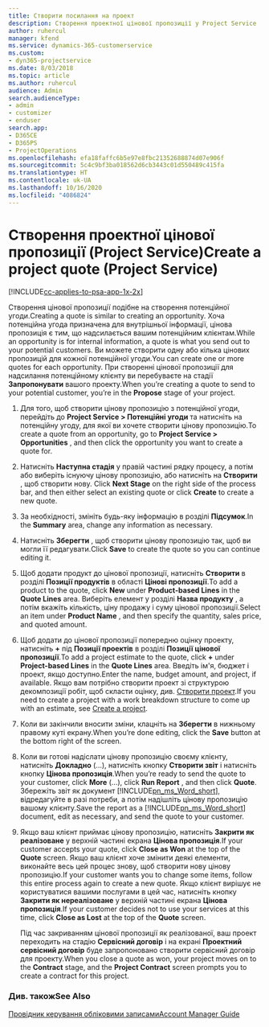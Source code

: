 ```yaml
---
title: Створити посилання на проект
description: Створення проектної цінової пропозиції у Project Service
author: ruhercul
manager: kfend
ms.service: dynamics-365-customerservice
ms.custom:
- dyn365-projectservice
ms.date: 8/03/2018
ms.topic: article
ms.author: ruhercul
audience: Admin
search.audienceType:
- admin
- customizer
- enduser
search.app:
- D365CE
- D365PS
- ProjectOperations
ms.openlocfilehash: efa18faffc6b5e97e8fbc21352688874d07e906f
ms.sourcegitcommit: 5c4c9bf3ba018562d6cb3443c01d550489c415fa
ms.translationtype: HT
ms.contentlocale: uk-UA
ms.lasthandoff: 10/16/2020
ms.locfileid: "4086824"
---
```

# <a name="create-a-project-quote-project-service"></a><span data-ttu-id="f27ad-103">Створення проектної цінової пропозиції (Project Service)</span><span class="sxs-lookup"><span data-stu-id="f27ad-103">Create a project quote (Project Service)</span></span>

[!INCLUDE[cc-applies-to-psa-app-1x-2x](../includes/cc-applies-to-psa-app-1x-2x.md)]

<span data-ttu-id="f27ad-104">Створення цінової пропозиції подібне на створення потенційної угоди.</span><span class="sxs-lookup"><span data-stu-id="f27ad-104">Creating a quote is similar to creating an opportunity.</span></span> <span data-ttu-id="f27ad-105">Хоча потенційна угода призначена для внутрішньої інформації, цінова пропозиція є тим, що надсилається вашим потенційним клієнтам.</span><span class="sxs-lookup"><span data-stu-id="f27ad-105">While an opportunity is for internal information, a quote is what you send out to your potential customers.</span></span> <span data-ttu-id="f27ad-106">Ви можете створити одну або кілька цінових пропозицій для кожної потенційної угоди.</span><span class="sxs-lookup"><span data-stu-id="f27ad-106">You can create one or more quotes for each opportunity.</span></span> <span data-ttu-id="f27ad-107">При створенні цінової пропозиції для надсилання потенційному клієнту ви перебуваєте на стадії **Запропонувати** вашого проекту.</span><span class="sxs-lookup"><span data-stu-id="f27ad-107">When you’re creating a quote to send to your potential customer, you’re in the **Propose** stage of your project.</span></span>  
  
1. <span data-ttu-id="f27ad-108">Для того, щоб створити цінову пропозицію з потенційної угоди, перейдіть до **Project Service > Потенційні угоди** та натисніть на потенційну угоду, для якої ви хочете створити цінову пропозицію.</span><span class="sxs-lookup"><span data-stu-id="f27ad-108">To create a quote from an opportunity, go to **Project Service > Opportunities** , and then click the opportunity you want to create a quote for.</span></span>  
  
2. <span data-ttu-id="f27ad-109">Натисніть **Наступна стадія** у правій частині рядку процесу, а потім або виберіть існуючу цінову пропозицію, або натисніть на **Створити** , щоб створити нову. </span><span class="sxs-lookup"><span data-stu-id="f27ad-109">Click **Next Stage** on the right side of the process bar, and then either select an existing quote or click **Create** to create a new quote.</span></span>  
  
3. <span data-ttu-id="f27ad-110">За необхідності, змініть будь-яку інформацію в розділі **Підсумок**.</span><span class="sxs-lookup"><span data-stu-id="f27ad-110">In the **Summary** area, change any information as necessary.</span></span>  
  
4. <span data-ttu-id="f27ad-111">Натисніть **Зберегти** , щоб створити цінову пропозицію так, щоб ви могли її редагувати.</span><span class="sxs-lookup"><span data-stu-id="f27ad-111">Click **Save** to create the quote so you can continue editing it.</span></span>  
  
5. <span data-ttu-id="f27ad-112">Щоб додати продукт до цінової пропозиції, натисніть **Створити** в розділі **Позиції продуктів** в області **Цінові пропозиції**.</span><span class="sxs-lookup"><span data-stu-id="f27ad-112">To add a product to the quote, click **New** under **Product-based Lines** in the **Quote Lines** area.</span></span> <span data-ttu-id="f27ad-113">Виберіть елемент у розділі **Назва продукту** , а потім вкажіть кількість, ціну продажу і суму цінової пропозиції.</span><span class="sxs-lookup"><span data-stu-id="f27ad-113">Select an item under **Product Name** , and then specify the quantity, sales price, and quoted amount.</span></span>  
  
6. <span data-ttu-id="f27ad-114">Щоб додати до цінової пропозиції попередню оцінку проекту, натисніть **+** під **Позиції проектів** в розділі **Позиції цінової пропозиції**.</span><span class="sxs-lookup"><span data-stu-id="f27ad-114">To add a project estimate to the quote, click **+** under **Project-based Lines** in the **Quote Lines** area.</span></span> <span data-ttu-id="f27ad-115">Введіть ім'я, бюджет і проект, якщо доступно.</span><span class="sxs-lookup"><span data-stu-id="f27ad-115">Enter the name, budget amount, and project, if available.</span></span> <span data-ttu-id="f27ad-116">Якщо вам потрібно створити проект зі структурою декомпозиції робіт, щоб скласти оцінку, див. [Створити проект](../psa/create-project.md).</span><span class="sxs-lookup"><span data-stu-id="f27ad-116">If you need to create a project with a work breakdown structure to come up with an estimate, see [Create a project](../psa/create-project.md).</span></span>  
  
7. <span data-ttu-id="f27ad-117">Коли ви закінчили вносити зміни, клацніть на **Зберегти** в нижньому правому куті екрану.</span><span class="sxs-lookup"><span data-stu-id="f27ad-117">When you’re done editing, click the **Save** button at the bottom right of the screen.</span></span>  
  
8. <span data-ttu-id="f27ad-118">Коли ви готові надіслати цінову пропозицію своєму клієнту, натисніть **Докладно** (...), натисніть кнопку **Створити звіт** і натисніть кнопку **Цінова пропозиція**.</span><span class="sxs-lookup"><span data-stu-id="f27ad-118">When you’re ready to send the quote to your customer, click **More** (…), click **Run Report** , and then click **Quote**.</span></span> <span data-ttu-id="f27ad-119">Збережіть звіт як документ [!INCLUDE[pn_ms_Word_short](../includes/pn-ms-word-short.md)], відредагуйте в разі потреби, а потім надішліть цінову пропозицію вашому клієнту.</span><span class="sxs-lookup"><span data-stu-id="f27ad-119">Save the report as a [!INCLUDE[pn_ms_Word_short](../includes/pn-ms-word-short.md)] document, edit as necessary, and send the quote to your customer.</span></span>  
  
9. <span data-ttu-id="f27ad-120">Якщо ваш клієнт приймає цінову пропозицію, натисніть **Закрити як реалізоване** у верхній частині екрана **Цінова пропозиція**.</span><span class="sxs-lookup"><span data-stu-id="f27ad-120">If your customer accepts your quote, click **Close as Won** at the top of the **Quote** screen.</span></span> <span data-ttu-id="f27ad-121">Якщо ваш клієнт хоче змінити деякі елементи, виконайте весь цей процес знову, щоб створити нову цінову пропозицію.</span><span class="sxs-lookup"><span data-stu-id="f27ad-121">If your customer wants you to change some items, follow this entire process again to create a new quote.</span></span> <span data-ttu-id="f27ad-122">Якщо клієнт вирішує не користуватися вашими послугами в цей час, натисніть кнопку **Закрити як нереалізоване** у верхній частині екрана **Цінова пропозиція**.</span><span class="sxs-lookup"><span data-stu-id="f27ad-122">If your customer decides not to use your services at this time, click **Close as Lost** at the top of the **Quote** screen.</span></span>  
  
   <span data-ttu-id="f27ad-123">Під час закриванням цінової пропозиції як реалізованої, ваш проект переходить на стадію **Сервісний договір** і на екрані **Проектний сервісний договір** буде запропоновано створити сервісний договір для проекту.</span><span class="sxs-lookup"><span data-stu-id="f27ad-123">When you close a quote as won, your project moves on to the **Contract** stage, and the **Project Contract** screen prompts you to create a contract for this project.</span></span>  
  
### <a name="see-also"></a><span data-ttu-id="f27ad-124">Див. також</span><span class="sxs-lookup"><span data-stu-id="f27ad-124">See Also</span></span>  
 [<span data-ttu-id="f27ad-125">Провідник керування обліковими записами</span><span class="sxs-lookup"><span data-stu-id="f27ad-125">Account Manager Guide</span></span>](../psa/account-manager-guide.md)
